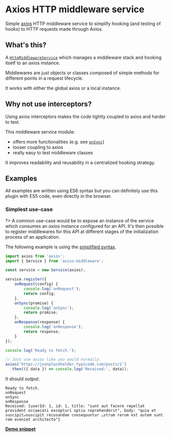 # Axios HTTP middleware service

Simple [axios](https://github.com/axios/axios) HTTP middleware service to simplify hooking (and testing of hooks) to HTTP requests made through Axios.

## What's this?

A [`HttpMiddlewareService`](api/Service.md) which manages a middleware stack and hooking itself to an axios instance.

Middlewares are just objects or classes composed of simple methods for different points in a request lifecycle.

It works with either the global axios or a local instance.

## Why not use interceptors?

Using axios interceptors makes the code tightly coupled to axios and harder to test.

This middleware service module:

- offers more functionalities (e.g. see [`onSync`](api/methods?id=onsyncpromise))
- looser coupling to axios
- really easy to test middleware classes

It improves readability and reusability in a centralized hooking strategy.

## Examples

All examples are written using ES6 syntax but you can definitely use this plugin with ES5 code, even directly in the browser.

### Simplest use-case

?> A common use-case would be to expose an instance of the service which consumes an _axios_ instance configured for an API. It's then possible to register middlewares for this API at different stages of the initialization process of an application.

The following example is using the [simplified syntax](simplified-syntax.md).

```javascript
import axios from 'axios';
import { Service } from 'axios-middleware';

const service = new Service(axios);

service.register({
    onRequest(config) {
        console.log('onRequest');
        return config;
    },
    onSync(promise) {
		console.log('onSync');
        return promise;
    },
    onResponse(response) {
        console.log('onResponse');
        return response;
    }
});

console.log('Ready to fetch.');

// Just use axios like you would normally.
axios('https://jsonplaceholder.typicode.com/posts/1')
  .then(({ data }) => console.log('Received:', data));
```

It should output:

```
Ready to fetch.
onRequest
onSync
onResponse
Received: {userId: 1, id: 1, title: "sunt aut facere repellat provident occaecati excepturi optio reprehenderit", body: "quia et suscipit↵suscipit recusandae consequuntur …strum rerum est autem sunt rem eveniet architecto"}
```

[**Demo snippet**](https://jsfiddle.net/emileber/sfqo0rt1/5/)
